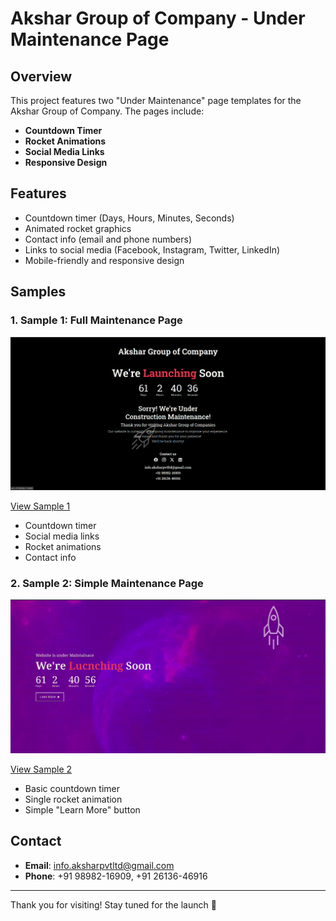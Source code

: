 # Akshar Group of Company - Under Maintenance Page

## Overview

This project features two "Under Maintenance" page templates for the Akshar Group of Company. The pages include:

- **Countdown Timer**
- **Rocket Animations**
- **Social Media Links**
- **Responsive Design**

## Features

- Countdown timer (Days, Hours, Minutes, Seconds)
- Animated rocket graphics
- Contact info (email and phone numbers)
- Links to social media (Facebook, Instagram, Twitter, LinkedIn)
- Mobile-friendly and responsive design

## Samples

### 1. **Sample 1: Full Maintenance Page**
![](./images/Semple%201.gif)

[View Sample 1](https://sandip3.github.io/Maintenance-Page/Maintenance%20Page/Sample%201/index.html)
- Countdown timer
- Social media links
- Rocket animations
- Contact info

### 2. **Sample 2: Simple Maintenance Page**
![](./images/Semple%202.gif)

[View Sample 2](https://sandip3.github.io/Maintenance-Page/Maintenance%20Page/Sample%202/index.html)
- Basic countdown timer
- Single rocket animation
- Simple "Learn More" button

## Contact

- **Email**: [info.aksharpvtltd@gmail.com](mailto:info.aksharpvtltd@gmail.com)
- **Phone**: +91 98982-16909, +91 26136-46916

---

Thank you for visiting! Stay tuned for the launch 🚀
